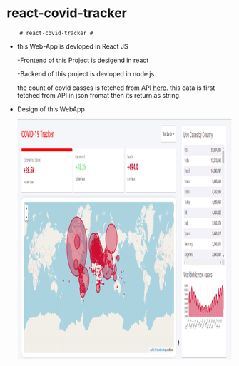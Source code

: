 # react-covid-tracker
        # react-covid-tracker #
* this Web-App is devloped in React JS 
    
    -Frontend of this Project is desigend in react
    
    -Backend of this project is devloped in node js

    the count of covid casses is fetched from API [here](https://corona.lmao.ninja/docs/). 
    this data is first fetched from API in json fromat then its return as string. 
* Design of this WebApp

    <img src="Readme_files/design_pic.png" width="500" height="538"/>&nbsp;<br></br>
